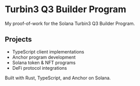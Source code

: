 # Turbin3 Q3 Builder Program

My proof-of-work for the Solana Turbin3 Q3 Builder Program.

## Projects

- TypeScript client implementations
- Anchor program development
- Solana token & NFT programs
- DeFi protocol integrations

Built with Rust, TypeScript, and Anchor on Solana.
